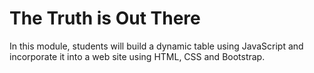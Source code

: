 # The Truth is Out There

In this module, students will build a dynamic table using JavaScript and incorporate it into a web site using HTML, CSS and Bootstrap.
